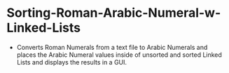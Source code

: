 # Sorting-Roman-Arabic-Numeral-w-Linked-Lists

- Converts Roman Numerals from a text file to Arabic Numerals and places the Arabic Numeral values inside of unsorted and sorted Linked 
  Lists and displays the results in a GUI.
